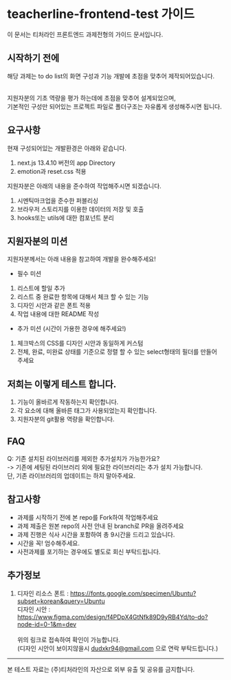 # teacherline-frontend-test 가이드

이 문서는 티처라인 프론트엔드 과제전형의 가이드 문서입니다.

## 시작하기 전에
해당 과제는 to do list의 화면 구성과 기능 개발에 초점을 맞추어 제작되어있습니다.

<br />지원자분의 기초 역량을 평가 하는데에 초점을 맞추어 설계되었으며,
<br />기본적인 구성만 되어있는 프로젝트 파일로 폴더구조는 자유롭게 생성해주시면 됩니다.

## 요구사항
현재 구성되어있는 개발환경은 아래와 같습니다.
1. next.js 13.4.10 버전의 app Directory
2. emotion과 reset.css 적용

지원자분은 아래의 내용을 준수하여 작업해주시면 되겠습니다.
1. 시멘틱마크업을 준수한 퍼블리싱
2. 브라우저 스토리지를 이용한 데이터의 저장 및 호출
3. hooks또는 utils에 대한 컴포넌트 분리

## 지원자분의 미션
지원자분께서는 아래 내용을 참고하여 개발을 완수해주세요!
- 필수 미션
1. 리스트에 할일 추가
2. 리스트 중 완료한 항목에 대해서 체크 할 수 있는 기능
3. 디자인 시안과 같은 폰트 적용
4. 작업 내용에 대한 README 작성

- 추가 미션 (시간이 가용한 경우에 해주세요!)
1. 체크박스의 CSS를 디자인 시안과 동일하게 커스텀
2. 전체, 완료, 미완료 상태를 기준으로 정렬 할 수 있는 select형태의 필더를 만들어 주세요

## 저희는 이렇게 테스트 합니다.
1. 기능이 올바르게 작동하는지 확인합니다.
2. 각 요소에 대해 올바른 태그가 사용되었는지 확인합니다.
3. 지원자분의 git활용 역량을 확인합니다.

## FAQ
Q: 기존 설치된 라이브러리를 제외한 추가설치가 가능한가요?
<br />-> 기존에 세팅된 라이브러리 외에 필요한 라이브러리는 추가 설치 가능합니다. <br />단, 기존 라이브러리의 업데이트는 하지 말아주세요.

## 참고사항
- 과제를 시작하기 전에 본 repo를 Fork하여 작업해주세요
- 과제 제출은 원본 repo의 사전 안내 된 branch로 PR을 올려주세요
- 과제 진행은 식사 시간을 포함하여 총 9시간을 드리고 있습니다.
- 시간을 꼭! 엄수해주세요.
- 사전과제를 포기하는 경우에도 별도로 회신 부탁드립니다. 


## 추가정보
1. 디자인 리소스
폰트 : https://fonts.google.com/specimen/Ubuntu?subset=korean&query=Ubuntu
<br />디자인 시안 : https://www.figma.com/design/f4PDpX4GtNfk89D9yRB4Yd/to-do?node-id=0-1&m=dev <br/><br/>위의 링크로 접속하여 확인이 가능합니다. <br/>(디자인 시안이 보이지않을시 dudxkr94@gmail.com 으로 연락 부탁드립니다.)


---

본 테스트 자료는 (주)티처라인의 자산으로 외부 유출 및 공유를 금지합니다.
